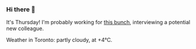### Hi there :wave:

It's Thursday! I'm probably working for [this bunch](https://github.com/kohofinancial), interviewing a potential new colleague.

Weather in Toronto: partly cloudy, at +4°C.
